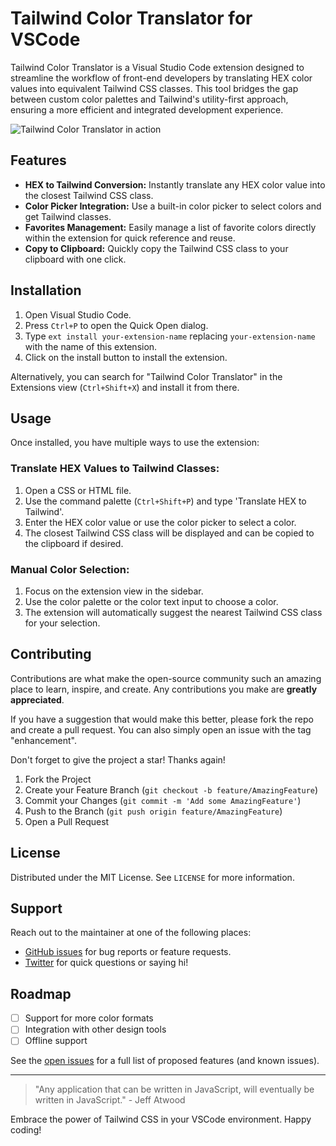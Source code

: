 # Tailwind Color Translator for VSCode

Tailwind Color Translator is a Visual Studio Code extension designed to streamline the workflow of front-end developers by translating HEX color values into equivalent Tailwind CSS classes. This tool bridges the gap between custom color palettes and Tailwind's utility-first approach, ensuring a more efficient and integrated development experience.

![Tailwind Color Translator in action](path-to-image.png) <!-- Replace with the actual path to the screenshot in your GitHub repository -->

## Features

- **HEX to Tailwind Conversion:** Instantly translate any HEX color value into the closest Tailwind CSS class.
- **Color Picker Integration:** Use a built-in color picker to select colors and get Tailwind classes.
- **Favorites Management:** Easily manage a list of favorite colors directly within the extension for quick reference and reuse.
- **Copy to Clipboard:** Quickly copy the Tailwind CSS class to your clipboard with one click.

## Installation

1. Open Visual Studio Code.
2. Press `Ctrl+P` to open the Quick Open dialog.
3. Type `ext install your-extension-name` replacing `your-extension-name` with the name of this extension.
4. Click on the install button to install the extension.

Alternatively, you can search for "Tailwind Color Translator" in the Extensions view (`Ctrl+Shift+X`) and install it from there.

## Usage

Once installed, you have multiple ways to use the extension:

### Translate HEX Values to Tailwind Classes:

1. Open a CSS or HTML file.
2. Use the command palette (`Ctrl+Shift+P`) and type 'Translate HEX to Tailwind'.
3. Enter the HEX color value or use the color picker to select a color.
4. The closest Tailwind CSS class will be displayed and can be copied to the clipboard if desired.

### Manual Color Selection:

1. Focus on the extension view in the sidebar.
2. Use the color palette or the color text input to choose a color.
3. The extension will automatically suggest the nearest Tailwind CSS class for your selection.

## Contributing

Contributions are what make the open-source community such an amazing place to learn, inspire, and create. Any contributions you make are **greatly appreciated**.

If you have a suggestion that would make this better, please fork the repo and create a pull request. You can also simply open an issue with the tag "enhancement".

Don't forget to give the project a star! Thanks again!

1. Fork the Project
2. Create your Feature Branch (`git checkout -b feature/AmazingFeature`)
3. Commit your Changes (`git commit -m 'Add some AmazingFeature'`)
4. Push to the Branch (`git push origin feature/AmazingFeature`)
5. Open a Pull Request

## License

Distributed under the MIT License. See `LICENSE` for more information.

## Support

Reach out to the maintainer at one of the following places:

- [GitHub issues](link-to-the-repo-issues) for bug reports or feature requests.
- [Twitter](link-to-twitter) for quick questions or saying hi!

## Roadmap

- [ ] Support for more color formats
- [ ] Integration with other design tools
- [ ] Offline support

See the [open issues](link-to-the-repo-issues) for a full list of proposed features (and known issues).

---

> "Any application that can be written in JavaScript, will eventually be written in JavaScript." - Jeff Atwood

Embrace the power of Tailwind CSS in your VSCode environment. Happy coding!
